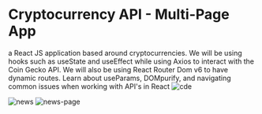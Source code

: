 # Cryptocurrency API - Multi-Page App
a React JS application based around cryptocurrencies. We will be using hooks such as useState and useEffect while using Axios to interact with the Coin Gecko API. We will also be using React Router Dom v6 to have dynamic routes. Learn about useParams, DOMpurify, and navigating common issues when working with API's in React
![cde](https://user-images.githubusercontent.com/97714023/175353772-e1d71aeb-6c08-49a7-9dd9-bdeeacc22411.png)


![news](https://user-images.githubusercontent.com/97714023/175802886-9b230032-c904-4668-af80-cf099509e58e.png)
![news-page](https://user-images.githubusercontent.com/97714023/175802892-5617a9ee-535d-4262-8ef4-922f4766f9be.png)
